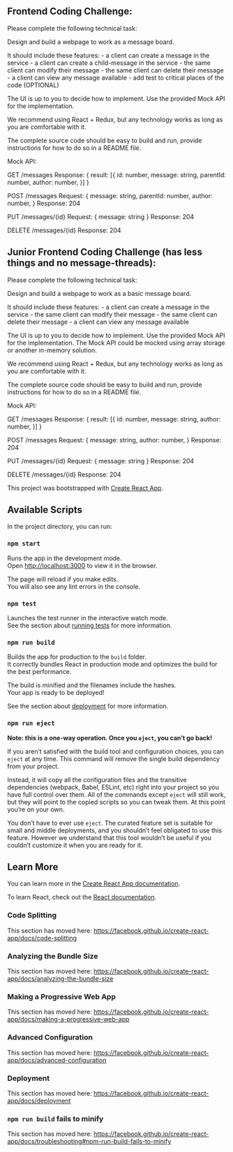 ## Frontend Coding Challenge: 
 
Please complete the following technical task: 
 
Design and build a webpage to work as a message board. 
 
It should include these features:   - a client can create a message in the service   - a client can create a child-message in the service   - the same client can modify their message   - the same client can delete their message   - a client can view any message available   - add test to critical places of the code (OPTIONAL) 
 
The UI is up to you to decide how to implement. Use the provided Mock API for the implementation. 
 
We recommend using React + Redux, but any technology works as long as you are comfortable with it. 
 
The complete source code should be easy to build and run, provide instructions for how to do so in a README file. 
 
Mock API: 
 
GET /messages Response: { result: [{ id: number, message: string, parentId: number, author: number, }] } 
 
POST /messages Request: { message: string, parentId: number, author: number, } 
Response: 204 
 
PUT /messages/{id} Request: { message: string } Response: 204 
 
DELETE /messages/{id} Response: 204 
 
 
## Junior Frontend Coding Challenge (has less things and no message-threads): 
 
Please complete the following technical task: 
 
Design and build a webpage to work as a basic message board. 
 
It should include these features:   - a client can create a message in the service   - the same client can modify their message   - the same client can delete their message   - a client can view any message available 
 
The UI is up to you to decide how to implement. Use the provided Mock API for the implementation. The Mock API could be mocked using array storage or another in-memory solution. 
 
We recommend using React + Redux, but any technology works as long as you are comfortable with it. 
 
The complete source code should be easy to build and run, provide instructions for how to do so in a README file. 
 
Mock API: 
 
GET /messages Response: { result: [{ id: number, message: string, 
author: number, 
}] 
} 
 
POST /messages Request: { message: string, author: number, } Response: 204 
 
PUT /messages/{id} Request: { message: string } Response: 204 
 
DELETE /messages/{id} Response: 204 

This project was bootstrapped with [Create React App](https://github.com/facebook/create-react-app).

## Available Scripts

In the project directory, you can run:

### `npm start`

Runs the app in the development mode.<br />
Open [http://localhost:3000](http://localhost:3000) to view it in the browser.

The page will reload if you make edits.<br />
You will also see any lint errors in the console.

### `npm test`

Launches the test runner in the interactive watch mode.<br />
See the section about [running tests](https://facebook.github.io/create-react-app/docs/running-tests) for more information.

### `npm run build`

Builds the app for production to the `build` folder.<br />
It correctly bundles React in production mode and optimizes the build for the best performance.

The build is minified and the filenames include the hashes.<br />
Your app is ready to be deployed!

See the section about [deployment](https://facebook.github.io/create-react-app/docs/deployment) for more information.

### `npm run eject`

**Note: this is a one-way operation. Once you `eject`, you can’t go back!**

If you aren’t satisfied with the build tool and configuration choices, you can `eject` at any time. This command will remove the single build dependency from your project.

Instead, it will copy all the configuration files and the transitive dependencies (webpack, Babel, ESLint, etc) right into your project so you have full control over them. All of the commands except `eject` will still work, but they will point to the copied scripts so you can tweak them. At this point you’re on your own.

You don’t have to ever use `eject`. The curated feature set is suitable for small and middle deployments, and you shouldn’t feel obligated to use this feature. However we understand that this tool wouldn’t be useful if you couldn’t customize it when you are ready for it.

## Learn More

You can learn more in the [Create React App documentation](https://facebook.github.io/create-react-app/docs/getting-started).

To learn React, check out the [React documentation](https://reactjs.org/).

### Code Splitting

This section has moved here: https://facebook.github.io/create-react-app/docs/code-splitting

### Analyzing the Bundle Size

This section has moved here: https://facebook.github.io/create-react-app/docs/analyzing-the-bundle-size

### Making a Progressive Web App

This section has moved here: https://facebook.github.io/create-react-app/docs/making-a-progressive-web-app

### Advanced Configuration

This section has moved here: https://facebook.github.io/create-react-app/docs/advanced-configuration

### Deployment

This section has moved here: https://facebook.github.io/create-react-app/docs/deployment

### `npm run build` fails to minify

This section has moved here: https://facebook.github.io/create-react-app/docs/troubleshooting#npm-run-build-fails-to-minify
